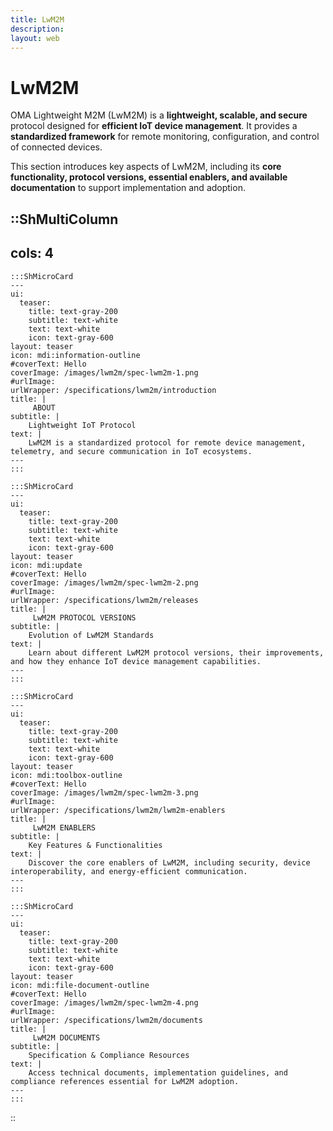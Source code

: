 ```yaml
---
title: LwM2M
description:
layout: web
---
```

# LwM2M

OMA Lightweight M2M (LwM2M) is a **lightweight, scalable, and secure** protocol designed for **efficient IoT device management**. It provides a **standardized framework** for remote monitoring, configuration, and control of connected devices.

This section introduces key aspects of LwM2M, including its **core functionality, protocol versions, essential enablers, and available documentation** to support implementation and adoption.

::ShMultiColumn
---
cols: 4
---

    :::ShMicroCard
    ---
    ui:
      teaser:
        title: text-gray-200
        subtitle: text-white
        text: text-white
        icon: text-gray-600
    layout: teaser
    icon: mdi:information-outline
    #coverText: Hello
    coverImage: /images/lwm2m/spec-lwm2m-1.png
    #urlImage: 
    urlWrapper: /specifications/lwm2m/introduction
    title: |
         ABOUT
    subtitle: |
        Lightweight IoT Protocol 
    text: |
        LwM2M is a standardized protocol for remote device management, telemetry, and secure communication in IoT ecosystems.
    ---
    :::

    :::ShMicroCard
    ---
    ui:
      teaser:
        title: text-gray-200
        subtitle: text-white
        text: text-white
        icon: text-gray-600
    layout: teaser
    icon: mdi:update
    #coverText: Hello
    coverImage: /images/lwm2m/spec-lwm2m-2.png
    #urlImage: 
    urlWrapper: /specifications/lwm2m/releases
    title: |
         LwM2M PROTOCOL VERSIONS
    subtitle: |
        Evolution of LwM2M Standards
    text: |
        Learn about different LwM2M protocol versions, their improvements, and how they enhance IoT device management capabilities.
    ---
    :::

    :::ShMicroCard
    ---
    ui:
      teaser:
        title: text-gray-200
        subtitle: text-white
        text: text-white
        icon: text-gray-600
    layout: teaser
    icon: mdi:toolbox-outline
    #coverText: Hello
    coverImage: /images/lwm2m/spec-lwm2m-3.png
    #urlImage: 
    urlWrapper: /specifications/lwm2m/lwm2m-enablers
    title: |
         LwM2M ENABLERS
    subtitle: |
        Key Features & Functionalities
    text: |
        Discover the core enablers of LwM2M, including security, device interoperability, and energy-efficient communication.
    ---
    :::

    :::ShMicroCard
    ---
    ui:
      teaser:
        title: text-gray-200
        subtitle: text-white
        text: text-white
        icon: text-gray-600
    layout: teaser
    icon: mdi:file-document-outline
    #coverText: Hello
    coverImage: /images/lwm2m/spec-lwm2m-4.png
    #urlImage: 
    urlWrapper: /specifications/lwm2m/documents
    title: |
         LwM2M DOCUMENTS
    subtitle: |
        Specification & Compliance Resources
    text: |
        Access technical documents, implementation guidelines, and compliance references essential for LwM2M adoption.
    ---
    :::

::
